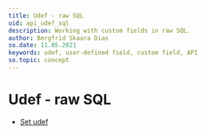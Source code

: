 ```yaml
---
title: Udef - raw SQL
uid: api_udef_sql
description: Working with custom fields in raw SQL.
author: Bergfrid Skaara Dias
so.date: 11.05.2021
keywords: udef, user-defined field, custom field, API
so.topic: concept
---
```


# Udef - raw SQL

* [Set udef][1]

<!-- Referenced links -->
[1]: set-udef.md
